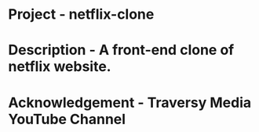 # Project - netflix-clone
# Description - A front-end clone of netflix website.
# Acknowledgement - Traversy Media YouTube Channel
